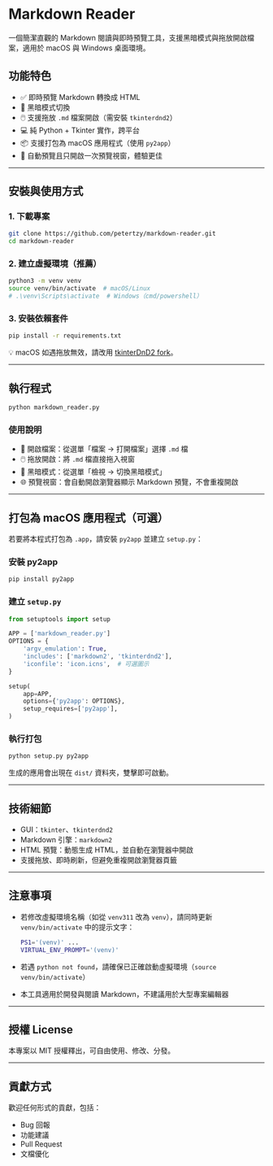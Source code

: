 # Markdown Reader

一個簡潔直觀的 Markdown 閱讀與即時預覽工具，支援黑暗模式與拖放開啟檔案，適用於 macOS 與 Windows 桌面環境。

## 功能特色

- ✅ 即時預覽 Markdown 轉換成 HTML
- 🌙 黑暗模式切換
- 🖱️ 支援拖放 `.md` 檔案開啟（需安裝 `tkinterdnd2`）
- 💻 純 Python + Tkinter 實作，跨平台
- 📦 支援打包為 macOS 應用程式（使用 `py2app`）
- 🧩 自動預覽且只開啟一次預覽視窗，體驗更佳

---

## 安裝與使用方式

### 1. 下載專案

```bash
git clone https://github.com/petertzy/markdown-reader.git
cd markdown-reader
```

### 2. 建立虛擬環境（推薦）

```bash
python3 -m venv venv
source venv/bin/activate  # macOS/Linux
# .\venv\Scripts\activate  # Windows（cmd/powershell）
```

### 3. 安裝依賴套件

```bash
pip install -r requirements.txt
```

💡 macOS 如遇拖放無效，請改用 [tkinterDnD2 fork](https://github.com/pmgagne/tkinterDnD2)。

---

## 執行程式

```bash
python markdown_reader.py
```

### 使用說明

* 📂 開啟檔案：從選單「檔案 → 打開檔案」選擇 `.md` 檔
* 🖱️ 拖放開啟：將 `.md` 檔直接拖入視窗
* 🌙 黑暗模式：從選單「檢視 → 切換黑暗模式」
* 🌐 預覽視窗：會自動開啟瀏覽器顯示 Markdown 預覽，不會重複開啟

---

## 打包為 macOS 應用程式（可選）

若要將本程式打包為 `.app`，請安裝 `py2app` 並建立 `setup.py`：

### 安裝 py2app

```bash
pip install py2app
```

### 建立 `setup.py`

```python
from setuptools import setup

APP = ['markdown_reader.py']
OPTIONS = {
    'argv_emulation': True,
    'includes': ['markdown2', 'tkinterdnd2'],
    'iconfile': 'icon.icns',  # 可選圖示
}

setup(
    app=APP,
    options={'py2app': OPTIONS},
    setup_requires=['py2app'],
)
```

### 執行打包

```bash
python setup.py py2app
```

生成的應用會出現在 `dist/` 資料夾，雙擊即可啟動。

---

## 技術細節

* GUI：`tkinter`、`tkinterdnd2`
* Markdown 引擎：`markdown2`
* HTML 預覽：動態生成 HTML，並自動在瀏覽器中開啟
* 支援拖放、即時刷新，但避免重複開啟瀏覽器頁籤

---

## 注意事項

* 若修改虛擬環境名稱（如從 `venv311` 改為 `venv`），請同時更新 `venv/bin/activate` 中的提示文字：

  ```bash
  PS1='(venv)' ...
  VIRTUAL_ENV_PROMPT='(venv)'
  ```
* 若遇 `python not found`，請確保已正確啟動虛擬環境（`source venv/bin/activate`）
* 本工具適用於開發與閱讀 Markdown，不建議用於大型專案編輯器

---

## 授權 License

本專案以 MIT 授權釋出，可自由使用、修改、分發。

---

## 貢獻方式

歡迎任何形式的貢獻，包括：

* Bug 回報
* 功能建議
* Pull Request
* 文檔優化

